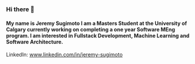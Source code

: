 ### Hi there 👋

#### My name is Jeremy Sugimoto I am a Masters Student at the University of Calgary currently working on completing a one year Software MEng program. I am interested in Fullstack Development, Machine Learning and Software Architecture.

LinkedIn: www.linkedin.com/in/jeremy-sugimoto

<!--
**jsugimoto99/jsugimoto99** is a ✨ _special_ ✨ repository because its `README.md` (this file) appears on your GitHub profile.


Here are some ideas to get you started:

- 🔭 I’m currently working on ...
- 🌱 I’m currently learning ...
- 👯 I’m looking to collaborate on ...
- 🤔 I’m looking for help with ...
- 💬 Ask me about ...
- 📫 How to reach me: ...
- 😄 Pronouns: ...
- ⚡ Fun fact: ...
-->

